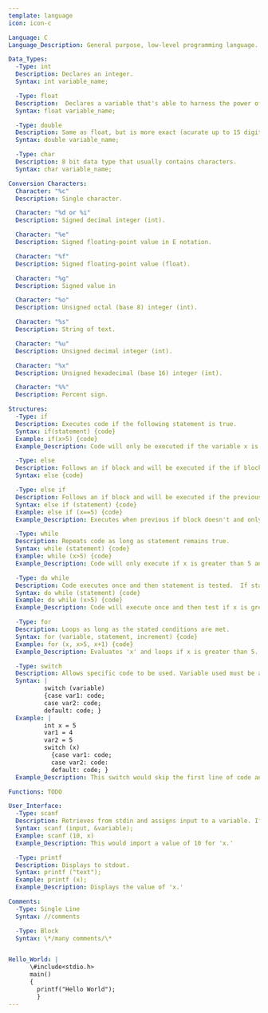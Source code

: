 ```yaml
---
template: language
icon: icon-c

Language: C
Language_Description: General purpose, low-level programming language.

Data_Types:
  -Type: int
  Description: Declares an integer.
  Syntax: int variable_name;

  -Type: float
  Description:  Declares a variable that's able to harness the power of deciamls (accurate up to 7 digits).
  Syntax: float variable_name;

  -Type: double
  Description: Same as float, but is more exact (acurate up to 15 digits).
  Syntax: double variable_name;

  -Type: char
  Description: 8 bit data type that usually contains characters.
  Syntax: char variable_name;

Conversion Characters:
  Character: "%c"
  Description: Single character.

  Character: "%d or %i"
  Description: Signed decimal integer (int).

  Character: "%e"
  Description: Signed floating-point value in E notation.

  Character: "%f"
  Description: Signed floating-point value (float).

  Character: "%g"
  Description: Signed value in

  Character: "%o"
  Description: Unsigned octal (base 8) integer (int).

  Character: "%s"
  Description: String of text.

  Character: "%u"
  Description: Unsigned decimal integer (int).

  Character: "%x"
  Description: Unsigned hexadecimal (base 16) integer (int).

  Character: "%%"
  Description: Percent sign.

Structures:
  -Type: if
  Description: Executes code if the following statement is true.
  Syntax: if(statement) {code}
  Example: if(x>5) {code}
  Example_Description: Code will only be executed if the variable x is greater than 5.

  -Type: else
  Description: Follows an if block and will be executed if the if block isn't.
  Syntax: else {code}

  -Type: else if
  Description: Follows an if block and will be executed if the previous if block wasn't executed and the new parameters are met.
  Syntax: else if (statement) {code}
  Example: else if (x==5) {code}
  Example_Description: Executes when previous if block doesn't and only if x equals 5.

  -Type: while
  Description: Repeats code as long as statement remains true.
  Syntax: while (statement) {code}
  Example: while (x>5) {code}
  Example_Description: Code will only execute if x is greater than 5 and will keep looping until x isn't greater than 5.

  -Type: do while
  Description: Code executes once and then statement is tested.  If statement remains true the do while will keep looping.
  Syntax: do while (statement) {code}
  Example: do while (x>5) {code}
  Example_Description: Code will execute once and then test if x is greater than 5.  If it is then it'll loop, if not it'll move on.

  -Type: for
  Description: Loops as long as the stated conditions are met.
  Syntax: for (variable, statement, increment) {code}
  Example: for (x, x>5, x+1) {code}
  Example_Description: Evaluates 'x' and loops if x is greater than 5.  After each execution the value of x will increase by '+1'.

  -Type: switch
  Description: Allows specific code to be used. Variable used must be an integer and the 'vars' must be constant. The switch will jump to the first case that's equal to your stated variable and do the rest of the codes from there (so it'll skip everything before the first case used).  If none of the cases are equal to your variable then it'll only execute the last section of code (the code following 'default').
  Syntax: |
          switch (variable)
          {case var1: code;
          case var2: code;
          default: code; }
  Example: |
          int x = 5
          var1 = 4
          var2 = 5
          switch (x)
            {case var1: code;
            case var2: code:
            default: code; }
  Example_Description: This switch would skip the first line of code and execute everything after that.

Functions: TODO

User_Interface:
  -Type: scanf
  Description: Retrieves from stdin and assigns input to a variable. If you're inputting a string don't add the '&.'
  Syntax: scanf (input, &variable);
  Example: scanf (10, x)
  Example_Description: This would import a value of 10 for 'x.'

  -Type: printf
  Description: Displays to stdout.
  Syntax: printf ("text");
  Example: printf (x);
  Example_Description: Displays the value of 'x.'

Comments:
  -Type: Single Line
  Syntax: //comments

  -Type: Block
  Syntax: \*/many comments/\*


Hello_World: |
      \#include<stdio.h>
      main()
      {
        printf("Hello World");
        }
---
```

